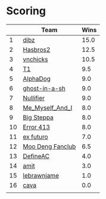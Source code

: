 # Scoring
|    | Team                                                   | Wins |
| -- | ------------------------------------------------------ | ---- |
|  1 | [dibz](<teams/dibz/README.md>)                         | 15.0 |
|  2 | [Hasbros2](<teams/Hasbros2/README.md>)                 | 12.5 |
|  3 | [vnchicks](<teams/vnchicks/README.md>)                 | 10.5 |
|  4 | [T1](<teams/T1/README.md>)                             |  9.5 |
|  5 | [AlphaDog](<teams/AlphaDog/README.md>)                 |  9.0 |
|  6 | [ghost-in-a-sh](<teams/ghost-in-a-sh/README.md>)       |  9.0 |
|  7 | [Nullifier](<teams/Nullifier/README.md>)               |  9.0 |
|  8 | [Me_Myself_And_I](<teams/Me_Myself_And_I/README.md>)   |  8.0 |
|  9 | [Big Steppa](<teams/Big Steppa/README.md>)             |  8.0 |
| 10 | [Error 413](<teams/Error 413/README.md>)               |  8.0 |
| 11 | [ex futuro](<teams/ex futuro/README.md>)               |  7.0 |
| 12 | [Moo Deng Fanclub](<teams/Moo Deng Fanclub/README.md>) |  6.5 |
| 13 | [DefineAC](<teams/DefineAC/README.md>)                 |  4.0 |
| 14 | [amit](<teams/amit/README.md>)                         |  3.0 |
| 15 | [lebrawnjame](<teams/lebrawnjame/README.md>)           |  1.0 |
| 16 | [cava](<teams/cava/README.md>)                         |  0.0 |
|    |                                                        |      |

